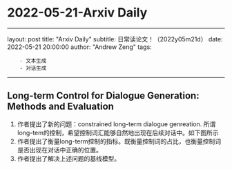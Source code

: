 # 2022-05-21-Arxiv Daily 

---
layout:     post
title:      "Arxiv Daily"
subtitle:   日常读论文！（2022y05m21d）
date:       2022-05-21 20:00:00
author:     "Andrew Zeng"
tags:

		- 文本生成
		- 对话生成


---

##  Long-term Control for Dialogue Generation: Methods and Evaluation

1. 作者提出了新的问题：constrained long-term dialogue genreation. 所谓long-tem的控制，希望控制词汇能够自然地出现在后续对话中。如下图所示
2. 作者提出了衡量long-term控制的指标。既衡量控制词的占比，也衡量控制词是否出现在对话中正确的位置。
3. 作者提出了解决上述问题的基线模型。